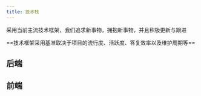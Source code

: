 ```yaml
---
title: 技术栈
---
```


采用当前主流技术框架，我们追求新事物，拥抱新事物，并且积极更新与跟进

==技术框架采用基准取决于项目的流行度、活跃度、答复效率以及维护周期等==

## 后端

<CardGrid>
  <LinkCard title="FastAPI" icon="https://avatars.githubusercontent.com/u/156354296?s=200&v=4" href="https://fastapi.tiangolo.com/" />
  <LinkCard title="SQLAlchemy" icon="https://avatars.githubusercontent.com/u/6043126?s=200&v=4" href="https://docs.sqlalchemy.org/en/20/" />
  <LinkCard title="Pydantic" icon="https://avatars.githubusercontent.com/u/110818415?s=200&v=4" href="https://docs.pydantic.dev/latest/" />
  <LinkCard title="Python-Socketio" icon="https://avatars.githubusercontent.com/u/2715854?v=4" href="https://python-socketio.readthedocs.io/en/stable/" />
  <LinkCard title="Celery" icon="https://avatars.githubusercontent.com/u/319983?s=200&v=4" href="https://docs.celeryq.dev/en/stable/" />
  <LinkCard title="Loguru" icon="https://raw.githubusercontent.com/Delgan/loguru/master/docs/_static/img/logo.png" href="https://loguru.readthedocs.io/en/stable/" />
  <LinkCard title="Uv" icon="https://docs.astral.sh/uv/assets/logo-letter.svg" href="https://docs.astral.sh/uv/" />
  <LinkCard title="Ruff" icon="https://docs.astral.sh/ruff/assets/bolt.svg" href="https://docs.astral.sh/ruff/" />
  <LinkCard title="Granian" icon="https://avatars.githubusercontent.com/u/46401492?s=200&v=4" href="https://github.com/emmett-framework/granian" />
  <LinkCard title="Docker" icon="logos:docker-icon" href="https://www.docker.com/" />
</CardGrid>

## 前端

<CardGrid>
  <LinkCard title="Vben Admin" icon="https://unpkg.com/@vbenjs/static-source@0.1.7/source/logo-v1.webp" href="https://doc.vben.pro/" />
  <LinkCard title="Vue.js" icon="logos:vue" href="https://cn.vuejs.org" />
  <LinkCard title="Ant Design vue" icon="https://next.antdv.com/assets/logo.1ef800a8.svg" href="https://antdv.com/components/overview-cn" />
</CardGrid>